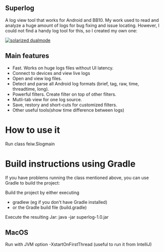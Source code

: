 ## Superlog
A log view tool that works for Android and BB10. My work used to read and analyze a huge amount of logs for bug fixing and issue locating. However, I could not find a handy log tool for this, so I created my own one:

[![solarized dualmode](https://github.com/wangfei1975/superlog/raw/master/screenshots/superlog.png)](#features)

## Main features
 * Fast. Works on huge logs files without UI latency. 
 * Connect to devices and view live logs
 * Open and view log files. 
 * Detect and parse all Android log formats (brief, tag, raw, time, threadtime, long).
 * Powerful filters. Create filter on top of other filters.
 * Mutli-tab view for one log source.
 * Save, restory and short-cuts for customized filters.
 * Other useful tools(show time difference between logs)

# How to use it
Run class feiw.Slogmain

# Build instructions using Gradle
If you have problems running the class mentioned above, you can use Gradle to build the project:

Build the project by either executing
  * gradlew (eg if you don't have Gradle installed)
  * or the Gradle build file (build.gradle)

Execute the resulting Jar: java -jar superlog-1.0.jar

## MacOS
Run with JVM option -XstartOnFirstThread (useful to run it from IntelliJ)

